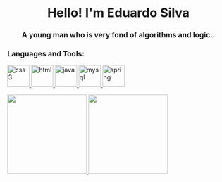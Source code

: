<h1 align="center">Hello! I'm Eduardo Silva </h1>
<h3 align="center">A young man who is very fond of algorithms and logic..</h3>





<h3 align="left">Languages and Tools:</h3>
<p align="left"> <a href="https://www.w3schools.com/css/" target="_blank"> <img src="https://cdn.cdnlogo.com/logos/c/59/css-3.svg" alt="css3" width="50" height="50"/> </a> 
<a href="https://www.w3schools.com/html/" target="_blank"> <img src="https://cdn.cdnlogo.com/logos/h/80/html-5.svg" alt="html" width="50" height="50"/> </a> 
<a href="https://www.w3schools.com/java/" target="_blank"> <img src="https://cdn.cdnlogo.com/logos/j/22/java.svg" alt="java" width="50" height="50"/> </a> 
<a href="https://www.mysql.com/" target="_blank"> <img src="https://cdn.cdnlogo.com/logos/m/88/mysql.svg" alt="mysql" width="50" height="50"/> </a> 
<a href="https://spring.io/projects/spring-boot" target="_blank"> <img src="https://cdn.cdnlogo.com/logos/s/91/spring.svg" alt="spring" width="50" height="50"/> </a> 


<div>
<a href="https://github.com/Eduardosilva3">
<img height="180em" src="https://github-readme-stats.vercel.app/api/top-langs/?username=Eduardosilva3&layout=compact&langs_count=7&theme=dracula"/>
<img height="180em" src="https://github-readme-stats.vercel.app/api?username=Eduardosilva3&show_icons=true&theme=dracula&include_all_commits=true&count_private=true"/>
</div>
